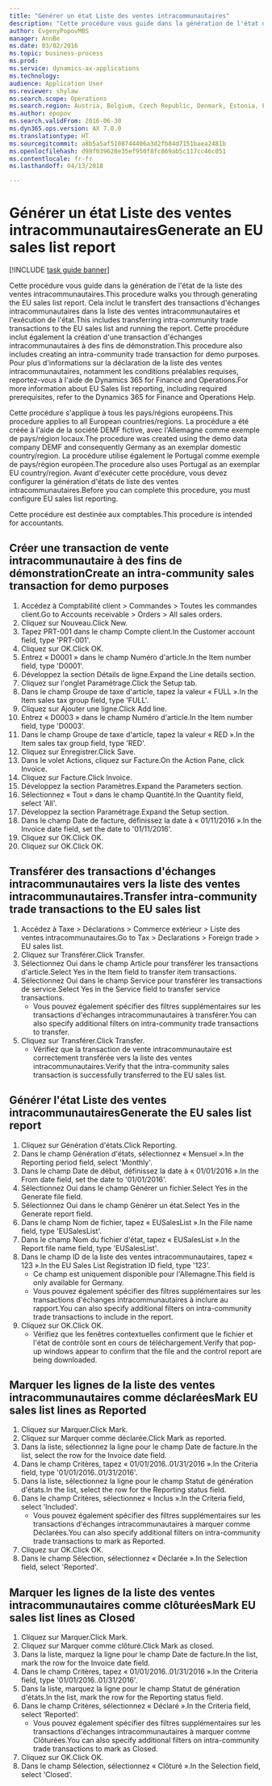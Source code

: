 ```yaml
--- 
title: "Générer un état Liste des ventes intracommunautaires"
description: "Cette procédure vous guide dans la génération de l'état de la liste des ventes intracommunautaires."
author: EvgenyPopovMBS
manager: AnnBe
ms.date: 03/02/2016
ms.topic: business-process
ms.prod: 
ms.service: dynamics-ax-applications
ms.technology: 
audience: Application User
ms.reviewer: shylaw
ms.search.scope: Operations
ms.search.region: Austria, Belgium, Czech Republic, Denmark, Estonia, Finland, France, Germany, Hungary, Ireland, Italy, Latvia, Lithuania, Netherlands, Poland, Spain, Sweden, United Kingdom
ms.author: epopov
ms.search.validFrom: 2016-06-30
ms.dyn365.ops.version: AX 7.0.0
ms.translationtype: HT
ms.sourcegitcommit: a8b5a5af5108744406a3d2fb84d7151baea2481b
ms.openlocfilehash: d98f039628e35ef950f8fc869ab5c117cc46c051
ms.contentlocale: fr-fr
ms.lasthandoff: 04/13/2018

---
```

# <a name="generate-an-eu-sales-list-report"></a><span data-ttu-id="bc463-103">Générer un état Liste des ventes intracommunautaires</span><span class="sxs-lookup"><span data-stu-id="bc463-103">Generate an EU sales list report</span></span>

[!INCLUDE [task guide banner](../../includes/task-guide-banner.md)]

<span data-ttu-id="bc463-104">Cette procédure vous guide dans la génération de l'état de la liste des ventes intracommunautaires.</span><span class="sxs-lookup"><span data-stu-id="bc463-104">This procedure walks you through generating the EU sales list report.</span></span> <span data-ttu-id="bc463-105">Cela inclut le transfert des transactions d'échanges intracommunautaires dans la liste des ventes intracommunautaires et l'exécution de l'état.</span><span class="sxs-lookup"><span data-stu-id="bc463-105">This includes transferring intra-community trade transactions to the EU sales list and running the report.</span></span> <span data-ttu-id="bc463-106">Cette procédure inclut également la création d'une transaction d'échanges intracommunautaires à des fins de démonstration.</span><span class="sxs-lookup"><span data-stu-id="bc463-106">This  procedure also includes creating an intra-community trade transaction for demo purposes.</span></span> <span data-ttu-id="bc463-107">Pour plus d'informations sur la déclaration de la liste des ventes intracommunautaires, notamment les conditions préalables requises, reportez-vous à l'aide de Dynamics 365 for Finance and Operations.</span><span class="sxs-lookup"><span data-stu-id="bc463-107">For more information about EU Sales list reporting, including required prerequisites, refer to the Dynamics 365 for Finance and Operations Help.</span></span>

<span data-ttu-id="bc463-108">Cette procédure s'applique à tous les pays/régions européens.</span><span class="sxs-lookup"><span data-stu-id="bc463-108">This procedure applies to all European countries/regions.</span></span> <span data-ttu-id="bc463-109">La procédure a été créée à l'aide de la société DEMF fictive, avec l'Allemagne comme exemple de pays/région locaux.</span><span class="sxs-lookup"><span data-stu-id="bc463-109">The procedure was created using the demo data company DEMF and consequently Germany as an exemplar domestic country/region.</span></span> <span data-ttu-id="bc463-110">La procédure utilise également le Portugal comme exemple de pays/région européen.</span><span class="sxs-lookup"><span data-stu-id="bc463-110">The procedure also uses Portugal as an exemplar EU country/region.</span></span> <span data-ttu-id="bc463-111">Avant d'exécuter cette procédure, vous devez configurer la génération d'états de liste des ventes intracommunautaires.</span><span class="sxs-lookup"><span data-stu-id="bc463-111">Before you can complete this procedure, you must configure EU sales list reporting.</span></span>

<span data-ttu-id="bc463-112">Cette procédure est destinée aux comptables.</span><span class="sxs-lookup"><span data-stu-id="bc463-112">This procedure is intended for accountants.</span></span>


## <a name="create-an-intra-community-sales-transaction-for-demo-purposes"></a><span data-ttu-id="bc463-113">Créer une transaction de vente intracommunautaire à des fins de démonstration</span><span class="sxs-lookup"><span data-stu-id="bc463-113">Create an intra-community sales transaction for demo purposes</span></span>
1. <span data-ttu-id="bc463-114">Accédez à Comptabilité client > Commandes > Toutes les commandes client.</span><span class="sxs-lookup"><span data-stu-id="bc463-114">Go to Accounts receivable > Orders > All sales orders.</span></span>
2. <span data-ttu-id="bc463-115">Cliquez sur Nouveau.</span><span class="sxs-lookup"><span data-stu-id="bc463-115">Click New.</span></span>
3. <span data-ttu-id="bc463-116">Tapez PRT-001 dans le champ Compte client.</span><span class="sxs-lookup"><span data-stu-id="bc463-116">In the Customer account field, type 'PRT-001'.</span></span>
4. <span data-ttu-id="bc463-117">Cliquez sur OK.</span><span class="sxs-lookup"><span data-stu-id="bc463-117">Click OK.</span></span>
5. <span data-ttu-id="bc463-118">Entrez « D0001 » dans le champ Numéro d'article.</span><span class="sxs-lookup"><span data-stu-id="bc463-118">In the Item number field, type 'D0001'.</span></span>
6. <span data-ttu-id="bc463-119">Développez la section Détails de ligne.</span><span class="sxs-lookup"><span data-stu-id="bc463-119">Expand the Line details section.</span></span>
7. <span data-ttu-id="bc463-120">Cliquez sur l'onglet Paramétrage.</span><span class="sxs-lookup"><span data-stu-id="bc463-120">Click the Setup tab.</span></span>
8. <span data-ttu-id="bc463-121">Dans le champ Groupe de taxe d'article, tapez la valeur « FULL ».</span><span class="sxs-lookup"><span data-stu-id="bc463-121">In the Item sales tax group field, type 'FULL'.</span></span>
9. <span data-ttu-id="bc463-122">Cliquez sur Ajouter une ligne.</span><span class="sxs-lookup"><span data-stu-id="bc463-122">Click Add line.</span></span>
10. <span data-ttu-id="bc463-123">Entrez « D0003 » dans le champ Numéro d'article.</span><span class="sxs-lookup"><span data-stu-id="bc463-123">In the Item number field, type 'D0003'.</span></span>
11. <span data-ttu-id="bc463-124">Dans le champ Groupe de taxe d'article, tapez la valeur « RED ».</span><span class="sxs-lookup"><span data-stu-id="bc463-124">In the Item sales tax group field, type 'RED'.</span></span>
12. <span data-ttu-id="bc463-125">Cliquez sur Enregistrer.</span><span class="sxs-lookup"><span data-stu-id="bc463-125">Click Save.</span></span>
13. <span data-ttu-id="bc463-126">Dans le volet Actions, cliquez sur Facture.</span><span class="sxs-lookup"><span data-stu-id="bc463-126">On the Action Pane, click Invoice.</span></span>
14. <span data-ttu-id="bc463-127">Cliquez sur Facture.</span><span class="sxs-lookup"><span data-stu-id="bc463-127">Click Invoice.</span></span>
15. <span data-ttu-id="bc463-128">Développez la section Paramètres.</span><span class="sxs-lookup"><span data-stu-id="bc463-128">Expand the Parameters section.</span></span>
16. <span data-ttu-id="bc463-129">Sélectionnez « Tout » dans le champ Quantité.</span><span class="sxs-lookup"><span data-stu-id="bc463-129">In the Quantity field, select 'All'.</span></span>
17. <span data-ttu-id="bc463-130">Développez la section Paramétrage.</span><span class="sxs-lookup"><span data-stu-id="bc463-130">Expand the Setup section.</span></span>
18. <span data-ttu-id="bc463-131">Dans le champ Date de facture, définissez la date à « 01/11/2016 ».</span><span class="sxs-lookup"><span data-stu-id="bc463-131">In the Invoice date field, set the date to '01/11/2016'.</span></span>
19. <span data-ttu-id="bc463-132">Cliquez sur OK.</span><span class="sxs-lookup"><span data-stu-id="bc463-132">Click OK.</span></span>
20. <span data-ttu-id="bc463-133">Cliquez sur OK.</span><span class="sxs-lookup"><span data-stu-id="bc463-133">Click OK.</span></span>

## <a name="transfer-intra-community-trade-transactions-to-the-eu-sales-list"></a><span data-ttu-id="bc463-134">Transférer des transactions d'échanges intracommunautaires vers la liste des ventes intracommunautaires.</span><span class="sxs-lookup"><span data-stu-id="bc463-134">Transfer intra-community trade transactions to the EU sales list</span></span>
1. <span data-ttu-id="bc463-135">Accédez à Taxe > Déclarations > Commerce extérieur > Liste des ventes intracommunautaires.</span><span class="sxs-lookup"><span data-stu-id="bc463-135">Go to Tax > Declarations > Foreign trade > EU sales list.</span></span>
2. <span data-ttu-id="bc463-136">Cliquez sur Transférer.</span><span class="sxs-lookup"><span data-stu-id="bc463-136">Click Transfer.</span></span>
3. <span data-ttu-id="bc463-137">Sélectionnez Oui dans le champ Article pour transférer les transactions d'article.</span><span class="sxs-lookup"><span data-stu-id="bc463-137">Select Yes in the Item field to transfer item transactions.</span></span>
4. <span data-ttu-id="bc463-138">Sélectionnez Oui dans le champ Service pour transférer les transactions de service.</span><span class="sxs-lookup"><span data-stu-id="bc463-138">Select Yes in the Service field to transfer service transactions.</span></span>
    * <span data-ttu-id="bc463-139">Vous pouvez également spécifier des filtres supplémentaires sur les transactions d'échanges intracommunautaires à transférer.</span><span class="sxs-lookup"><span data-stu-id="bc463-139">You can also specify additional filters on intra-community trade transactions to transfer.</span></span>  
5. <span data-ttu-id="bc463-140">Cliquez sur Transférer.</span><span class="sxs-lookup"><span data-stu-id="bc463-140">Click Transfer.</span></span>
    * <span data-ttu-id="bc463-141">Vérifiez que la transaction de vente intracommunautaire est correctement transférée vers la liste des ventes intracommunautaires.</span><span class="sxs-lookup"><span data-stu-id="bc463-141">Verify that the intra-community sales transaction is successfully transferred to the EU sales list.</span></span>  

## <a name="generate-the-eu-sales-list-report"></a><span data-ttu-id="bc463-142">Générer l'état Liste des ventes intracommunautaires</span><span class="sxs-lookup"><span data-stu-id="bc463-142">Generate the EU sales list report</span></span>
1. <span data-ttu-id="bc463-143">Cliquez sur Génération d'états.</span><span class="sxs-lookup"><span data-stu-id="bc463-143">Click Reporting.</span></span>
2. <span data-ttu-id="bc463-144">Dans le champ Génération d'états, sélectionnez « Mensuel ».</span><span class="sxs-lookup"><span data-stu-id="bc463-144">In the Reporting period field, select 'Monthly'.</span></span>
3. <span data-ttu-id="bc463-145">Dans le champ Date de début, définissez la date à « 01/01/2016 ».</span><span class="sxs-lookup"><span data-stu-id="bc463-145">In the From date field, set the date to '01/01/2016'.</span></span>
4. <span data-ttu-id="bc463-146">Sélectionnez Oui dans le champ Générer un fichier.</span><span class="sxs-lookup"><span data-stu-id="bc463-146">Select Yes in the Generate file field.</span></span>
5. <span data-ttu-id="bc463-147">Sélectionnez Oui dans le champ Générer un état.</span><span class="sxs-lookup"><span data-stu-id="bc463-147">Select Yes in the Generate report field.</span></span>
6. <span data-ttu-id="bc463-148">Dans le champ Nom de fichier, tapez « EUSalesList ».</span><span class="sxs-lookup"><span data-stu-id="bc463-148">In the File name field, type 'EUSalesList'.</span></span>
7. <span data-ttu-id="bc463-149">Dans le champ Nom du fichier d'état, tapez « EUSalesList ».</span><span class="sxs-lookup"><span data-stu-id="bc463-149">In the Report file name field, type 'EUSalesList'.</span></span>
8. <span data-ttu-id="bc463-150">Dans le champ ID de la liste des ventes intracommunautaires, tapez « 123 ».</span><span class="sxs-lookup"><span data-stu-id="bc463-150">In the EU Sales List Registration ID field, type '123'.</span></span>
    * <span data-ttu-id="bc463-151">Ce champ est uniquement disponible pour l'Allemagne.</span><span class="sxs-lookup"><span data-stu-id="bc463-151">This field is only available for Germany.</span></span>  
    * <span data-ttu-id="bc463-152">Vous pouvez également spécifier des filtres supplémentaires sur les transactions d'échanges intracommunautaires à inclure au rapport.</span><span class="sxs-lookup"><span data-stu-id="bc463-152">You can also specify additional filters on intra-community trade transactions to include in the report.</span></span>  
9. <span data-ttu-id="bc463-153">Cliquez sur OK.</span><span class="sxs-lookup"><span data-stu-id="bc463-153">Click OK.</span></span>
    * <span data-ttu-id="bc463-154">Vérifiez que les fenêtres contextuelles confirment que le fichier et l'état de contrôle sont en cours de téléchargement.</span><span class="sxs-lookup"><span data-stu-id="bc463-154">Verify that pop-up windows appear to confirm that the file and the control report are being downloaded.</span></span>  

## <a name="mark-eu-sales-list-lines-as-reported"></a><span data-ttu-id="bc463-155">Marquer les lignes de la liste des ventes intracommunautaires comme déclarées</span><span class="sxs-lookup"><span data-stu-id="bc463-155">Mark EU sales list lines as Reported</span></span>
1. <span data-ttu-id="bc463-156">Cliquez sur Marquer.</span><span class="sxs-lookup"><span data-stu-id="bc463-156">Click Mark.</span></span>
2. <span data-ttu-id="bc463-157">Cliquez sur Marquer comme déclarée.</span><span class="sxs-lookup"><span data-stu-id="bc463-157">Click Mark as reported.</span></span>
3. <span data-ttu-id="bc463-158">Dans la liste, sélectionnez la ligne pour le champ Date de facture.</span><span class="sxs-lookup"><span data-stu-id="bc463-158">In the list, select the row for the Invoice date field.</span></span>
4. <span data-ttu-id="bc463-159">Dans le champ Critères, tapez « 01/01/2016..01/31/2016 ».</span><span class="sxs-lookup"><span data-stu-id="bc463-159">In the Criteria field, type '01/01/2016..01/31/2016'.</span></span>
5. <span data-ttu-id="bc463-160">Dans la liste, sélectionnez la ligne pour le champ Statut de génération d'états.</span><span class="sxs-lookup"><span data-stu-id="bc463-160">In the list, select the row for the Reporting status field.</span></span>
6. <span data-ttu-id="bc463-161">Dans le champ Critères, sélectionnez « Inclus ».</span><span class="sxs-lookup"><span data-stu-id="bc463-161">In the Criteria field, select 'Included'.</span></span>
    * <span data-ttu-id="bc463-162">Vous pouvez également spécifier des filtres supplémentaires sur les transactions d'échanges intracommunautaires à marquer comme Déclarées.</span><span class="sxs-lookup"><span data-stu-id="bc463-162">You can also specify additional filters on intra-community trade transactions to mark as Reported.</span></span>  
7. <span data-ttu-id="bc463-163">Cliquez sur OK.</span><span class="sxs-lookup"><span data-stu-id="bc463-163">Click OK.</span></span>
8. <span data-ttu-id="bc463-164">Dans le champ Sélection, sélectionnez « Déclarée ».</span><span class="sxs-lookup"><span data-stu-id="bc463-164">In the Selection field, select 'Reported'.</span></span>

## <a name="mark-eu-sales-list-lines-as-closed"></a><span data-ttu-id="bc463-165">Marquer les lignes de la liste des ventes intracommunautaires comme clôturées</span><span class="sxs-lookup"><span data-stu-id="bc463-165">Mark EU sales list lines as Closed</span></span>
1. <span data-ttu-id="bc463-166">Cliquez sur Marquer.</span><span class="sxs-lookup"><span data-stu-id="bc463-166">Click Mark.</span></span>
2. <span data-ttu-id="bc463-167">Cliquez sur Marquer comme clôturé.</span><span class="sxs-lookup"><span data-stu-id="bc463-167">Click Mark as closed.</span></span>
3. <span data-ttu-id="bc463-168">Dans la liste, marquez la ligne pour le champ Date de facture.</span><span class="sxs-lookup"><span data-stu-id="bc463-168">In the list, mark the row for the Invoice date field.</span></span>
4. <span data-ttu-id="bc463-169">Dans le champ Critères, tapez « 01/01/2016..01/31/2016 ».</span><span class="sxs-lookup"><span data-stu-id="bc463-169">In the Criteria field, type '01/01/2016..01/31/2016'.</span></span>
5. <span data-ttu-id="bc463-170">Dans la liste, marquez la ligne pour le champ Statut de génération d'états.</span><span class="sxs-lookup"><span data-stu-id="bc463-170">In the list, mark the row for the Reporting status field.</span></span>
6. <span data-ttu-id="bc463-171">Dans le champ Critères, sélectionnez « Déclaré ».</span><span class="sxs-lookup"><span data-stu-id="bc463-171">In the Criteria field, select ‘Reported’.</span></span>
    * <span data-ttu-id="bc463-172">Vous pouvez également spécifier des filtres supplémentaires sur les transactions d'échanges intracommunautaires à marquer comme Clôturées.</span><span class="sxs-lookup"><span data-stu-id="bc463-172">You can also specify additional filters on intra-community trade transactions to mark as Closed.</span></span>  
7. <span data-ttu-id="bc463-173">Cliquez sur OK.</span><span class="sxs-lookup"><span data-stu-id="bc463-173">Click OK.</span></span>
8. <span data-ttu-id="bc463-174">Dans le champ Sélection, sélectionnez « Clôturé ».</span><span class="sxs-lookup"><span data-stu-id="bc463-174">In the Selection field, select 'Closed'.</span></span>



